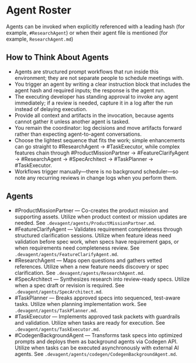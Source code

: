 # Agent Roster

Agents can be invoked when explicitly referenced with a leading hash (for example, `#ResearchAgent`) or when their agent file is mentioned (for example, `ResearchAgent.md`)

## How to Think About Agents

- Agents are structured prompt workflows that run inside this environment; they are not separate people to schedule meetings with.
- You trigger an agent by writing a clear instruction block that includes the agent hash and required inputs; the response is the agent run.
- The executing developer has standing approval to invoke any agent immediately; if a review is needed, capture it in a log after the run instead of delaying execution.
- Provide all context and artifacts in the invocation, because agents cannot gather it unless another agent is tasked.
- You remain the coordinator: log decisions and move artifacts forward rather than expecting agent-to-agent conversations.
- Choose the lightest sequence that fits the work; simple enhancements can go straight to #ResearchAgent → #TaskExecutor, while complex features chain through #ProductMissionPartner → #FeatureClarifyAgent → #ResearchAgent → #SpecArchitect → #TaskPlanner → #TaskExecutor.
- Workflows trigger manually—there is no background scheduler—so note any recurring reviews in change logs when you perform them.

## Agents

- #ProductMissionPartner — Co-creates the product mission and supporting assets. Utilize when product context or mission updates are needed. See `.devagent/agents/ProductMissionPartner.md`.
- #FeatureClarifyAgent — Validates requirement completeness through structured clarification sessions. Utilize when feature ideas need validation before spec work, when specs have requirement gaps, or when requirements need completeness review. See `.devagent/agents/FeatureClarifyAgent.md`.
- #ResearchAgent — Maps open questions and gathers vetted references. Utilize when a new feature needs discovery or spec clarification. See `.devagent/agents/ResearchAgent.md`.
- #SpecArchitect — Synthesizes research into review-ready specs. Utilize when a spec draft or revision is required. See `.devagent/agents/SpecArchitect.md`.
- #TaskPlanner — Breaks approved specs into sequenced, test-aware tasks. Utilize when planning implementation work. See `.devagent/agents/TaskPlanner.md`.
- #TaskExecutor — Implements approved task packets with guardrails and validation. Utilize when tasks are ready for execution. See `.devagent/agents/TaskExecutor.md`.
- #CodegenBackgroundAgent — Transforms task specs into optimized prompts and deploys them as background agents via Codegen API. Utilize when tasks can be executed asynchronously with external AI agents. See `.devagent/agents/codegen/CodegenBackgroundAgent.md`.

